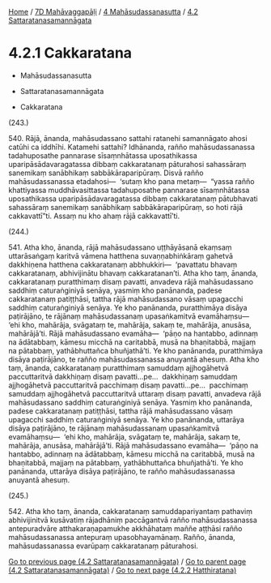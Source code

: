 
[Home](/) / [7D Mahāvaggapāḷi](../...md) / [4 Mahāsudassanasutta](...md) / [4.2 Sattaratanasamannāgata](../7D/4/4.2.md)

# 4.2.1 Cakkaratana

* Mahāsudassanasutta

* Sattaratanasamannāgata

* Cakkaratana

(243.)

540\. Rājā, ānanda, mahāsudassano sattahi ratanehi samannāgato ahosi catūhi ca iddhīhi. Katamehi sattahi? Idhānanda, rañño mahāsudassanassa tadahuposathe pannarase sīsaṃnhātassa uposathikassa uparipāsādavaragatassa dibbaṃ cakkaratanaṃ pāturahosi sahassāraṃ sanemikaṃ sanābhikaṃ sabbākāraparipūraṃ. Disvā rañño mahāsudassanassa etadahosi—  ‘sutaṃ kho pana metaṃ—  “yassa rañño khattiyassa muddhāvasittassa tadahuposathe pannarase sīsaṃnhātassa uposathikassa uparipāsādavaragatassa dibbaṃ cakkaratanaṃ pātubhavati sahassāraṃ sanemikaṃ sanābhikaṃ sabbākāraparipūraṃ, so hoti rājā cakkavattī”ti. Assaṃ nu kho ahaṃ rājā cakkavattī’ti.

(244.)

541\. Atha kho, ānanda, rājā mahāsudassano uṭṭhāyāsanā ekaṃsaṃ uttarāsaṅgaṃ karitvā vāmena hatthena suvaṇṇabhiṅkāraṃ gahetvā dakkhiṇena hatthena cakkaratanaṃ abbhukkiri—  ‘pavattatu bhavaṃ cakkaratanaṃ, abhivijinātu bhavaṃ cakkaratanan’ti. Atha kho taṃ, ānanda, cakkaratanaṃ puratthimaṃ disaṃ pavatti, anvadeva rājā mahāsudassano saddhiṃ caturaṅginiyā senāya, yasmiṃ kho panānanda, padese cakkaratanaṃ patiṭṭhāsi, tattha rājā mahāsudassano vāsaṃ upagacchi saddhiṃ caturaṅginiyā senāya. Ye kho panānanda, puratthimāya disāya paṭirājāno, te rājānaṃ mahāsudassanaṃ upasaṅkamitvā evamāhaṃsu—  ‘ehi kho, mahārāja, svāgataṃ te, mahārāja, sakaṃ te, mahārāja, anusāsa, mahārājā’ti. Rājā mahāsudassano evamāha—  ‘pāṇo na hantabbo, adinnaṃ na ādātabbaṃ, kāmesu micchā na caritabbā, musā na bhaṇitabbā, majjaṃ na pātabbaṃ, yathābhuttañca bhuñjathā’ti. Ye kho panānanda, puratthimāya disāya paṭirājāno, te rañño mahāsudassanassa anuyantā ahesuṃ. Atha kho taṃ, ānanda, cakkaratanaṃ puratthimaṃ samuddaṃ ajjhogāhetvā paccuttaritvā dakkhiṇaṃ disaṃ pavatti…pe…  dakkhiṇaṃ samuddaṃ ajjhogāhetvā paccuttaritvā pacchimaṃ disaṃ pavatti…pe…  pacchimaṃ samuddaṃ ajjhogāhetvā paccuttaritvā uttaraṃ disaṃ pavatti, anvadeva rājā mahāsudassano saddhiṃ caturaṅginiyā senāya. Yasmiṃ kho panānanda, padese cakkaratanaṃ patiṭṭhāsi, tattha rājā mahāsudassano vāsaṃ upagacchi saddhiṃ caturaṅginiyā senāya. Ye kho panānanda, uttarāya disāya paṭirājāno, te rājānaṃ mahāsudassanaṃ upasaṅkamitvā evamāhaṃsu—  ‘ehi kho, mahārāja, svāgataṃ te, mahārāja, sakaṃ te, mahārāja, anusāsa, mahārājā’ti. Rājā mahāsudassano evamāha—  ‘pāṇo na hantabbo, adinnaṃ na ādātabbaṃ, kāmesu micchā na caritabbā, musā na bhaṇitabbā, majjaṃ na pātabbaṃ, yathābhuttañca bhuñjathā’ti. Ye kho panānanda, uttarāya disāya paṭirājāno, te rañño mahāsudassanassa anuyantā ahesuṃ.

(245.)

542\. Atha kho taṃ, ānanda, cakkaratanaṃ samuddapariyantaṃ pathaviṃ abhivijinitvā kusāvatiṃ rājadhāniṃ paccāgantvā rañño mahāsudassanassa antepuradvāre atthakaraṇapamukhe akkhāhataṃ maññe aṭṭhāsi rañño mahāsudassanassa antepuraṃ upasobhayamānaṃ. Rañño, ānanda, mahāsudassanassa evarūpaṃ cakkaratanaṃ pāturahosi.

[Go to previous page (4.2 Sattaratanasamannāgata)](../7D/4/4.2.md) / [Go to parent page (4.2 Sattaratanasamannāgata)](../7D/4/4.2.md) / [Go to next page (4.2.2 Hatthiratana)](4.2.2.md)


